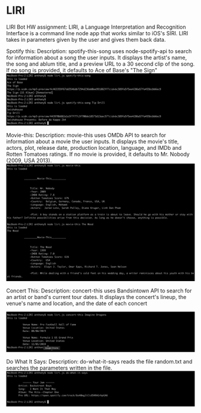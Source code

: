# LIRI
LIRI Bot HW assignment:
LIRI, a Language Interpretation and Recognition Interface is a command line node app that works similar to iOS's SIRI. LIRI takes in parameters given by the user and gives them back data.

Spotify this:
Description:
spotify-this-song uses node-spotify-api to search for information about a song the user inputs. It displays the artist's name, the song and ablum title, and a preview URL to a 30 second clip of the song. If no song is provided, it defaults to Ace of Base's "The Sign"
<img src="images/spotify-this.png">



Movie-this:
Description:
movie-this uses OMDb API to search for information about a movie the user inputs. It displays the movie's title, actors, plot, release date, production location, language, and IMDb and Rotten Tomatoes ratings. If no movie is provided, it defaults to Mr. Nobody (2009, USA 2013). 
<img src="images/movie-this.png">


Concert This:
Description:
concert-this uses Bandsintown API to search for an artist or band's current tour dates. It displays the concert's lineup, the venue's name and location, and the date of each concert

<img src="images/concert-this.png">


Do What It Says:
Description:
do-what-it-says reads the file random.txt and searches the parameters written in the file.
<img src="images/do-what-it-says.png">
